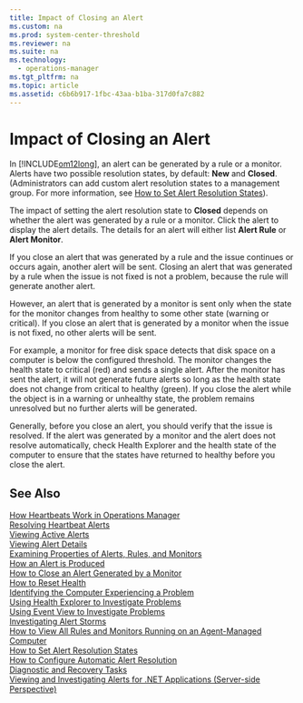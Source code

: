 ```yaml
---
title: Impact of Closing an Alert
ms.custom: na
ms.prod: system-center-threshold
ms.reviewer: na
ms.suite: na
ms.technology: 
  - operations-manager
ms.tgt_pltfrm: na
ms.topic: article
ms.assetid: c6b6b917-1fbc-43aa-b1ba-317d0fa7c882
---
```

# Impact of Closing an Alert
In [!INCLUDE[om12long](../../om/manage/includes/om12long_md.md)], an alert can be generated by a rule or a monitor. Alerts have two possible resolution states, by default: **New** and **Closed**. \(Administrators can add custom alert resolution states to a management group. For more information, see [How to Set Alert Resolution States](../../om/manage/How-to-Set-Alert-Resolution-States.md)\).  
  
The impact of setting the alert resolution state to **Closed** depends on whether the alert was generated by a rule or a monitor. Click the alert to display the alert details. The details for an alert will either list **Alert Rule** or **Alert Monitor**.  
  
If you close an alert that was generated by a rule and the issue continues or occurs again, another alert will be sent. Closing an alert that was generated by a rule when the issue is not fixed is not a problem, because the rule will generate another alert.  
  
However, an alert that is generated by a monitor is sent only when the state for the monitor changes from healthy to some other state \(warning or critical\). If you close an alert that is generated by a monitor when the issue is not fixed, no other alerts will be sent.  
  
For example, a monitor for free disk space detects that disk space on a computer is below the configured threshold. The monitor changes the health state to critical \(red\) and sends a single alert. After the monitor has sent the alert, it will not generate future alerts so long as the health state does not change from critical to healthy \(green\). If you close the alert while the object is in a warning or unhealthy state, the problem remains unresolved but no further alerts will be generated.  
  
Generally, before you close an alert, you should verify that the issue is resolved. If the alert was generated by a monitor and the alert does not resolve automatically, check Health Explorer and the health state of the computer to ensure that the states have returned to healthy before you close the alert.  
  
## See Also  
[How Heartbeats Work in Operations Manager](../../om/manage/How-Heartbeats-Work-in-Operations-Manager.md)  
[Resolving Heartbeat Alerts](../../om/manage/Resolving-Heartbeat-Alerts.md)  
[Viewing Active Alerts](../../om/manage/Viewing-Active-Alerts.md)  
[Viewing Alert Details](../../om/manage/Viewing-Alert-Details.md)  
[Examining Properties of Alerts, Rules, and Monitors](../../om/manage/Examining-Properties-of-Alerts--Rules--and-Monitors.md)  
[How an Alert is Produced](../../om/manage/How-an-Alert-is-Produced.md)  
[How to Close an Alert Generated by a Monitor](../../om/manage/How-to-Close-an-Alert-Generated-by-a-Monitor.md)  
[How to Reset Health](../../om/manage/How-to-Reset-Health.md)  
[Identifying the Computer Experiencing a Problem](../../om/manage/Identifying-the-Computer-Experiencing-a-Problem.md)  
[Using Health Explorer to Investigate Problems](../../om/manage/Using-Health-Explorer-to-Investigate-Problems.md)  
[Using Event View to Investigate Problems](../../om/manage/Using-Event-View-to-Investigate-Problems.md)  
[Investigating Alert Storms](../../om/manage/Investigating-Alert-Storms.md)  
[How to View All Rules and Monitors Running on an Agent-Managed Computer](../../om/manage/How-to-View-All-Rules-and-Monitors-Running-on-an-Agent-Managed-Computer.md)  
[How to Set Alert Resolution States](../../om/manage/How-to-Set-Alert-Resolution-States.md)  
[How to Configure Automatic Alert Resolution](../../om/manage/How-to-Configure-Automatic-Alert-Resolution.md)  
[Diagnostic and Recovery Tasks](../../om/manage/Diagnostic-and-Recovery-Tasks.md)  
[Viewing and Investigating Alerts for .NET Applications &#40;Server-side Perspective&#41;](../../om/manage/Viewing-and-Investigating-Alerts-for-.NET-Applications--Server-side-Perspective-.md)  
  
